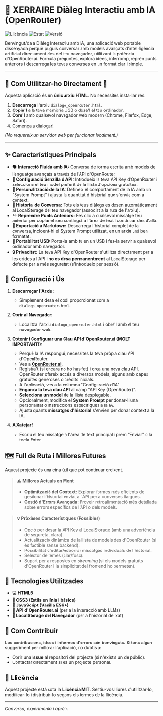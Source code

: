 # 💬 XERRAIRE Diàleg Interactiu amb IA (OpenRouter)

![Llicència](https://img.shields.io/badge/Llic%C3%A8ncia-MIT-green.svg) ![Estat](https://img.shields.io/badge/Estat-Funcional%20(Beta)-blue.svg) ![Versió](https://img.shields.io/badge/Versi%C3%B3-1.0-yellow.svg)

Benvingut/da a Diàleg Interactiu amb IA, una aplicació web portable dissenyada perquè puguis conversar amb models avançats d'intel·ligència artificial directament des del teu navegador, utilitzant la potència d'OpenRouter.ai. Formula preguntes, explora idees, interromp, reprèn punts anteriors i descarrega les teves converses en un format clar i simple.

---

## 🚀 Com Utilitzar-ho Directament 🚀

Aquesta aplicació és un **únic arxiu HTML**. No necessites instal·lar res.

1.  **Descarrega** l'arxiu `dialogo_openrouter.html`.
2.  **Copia'l** a la teva memòria USB o desa'l al teu ordinador.
3.  **Obre'l** amb qualsevol navegador web modern (Chrome, Firefox, Edge, Safari).
4.  Comença a dialogar!

*(No requereix un servidor web per funcionar localment.)*

---

<!-- ![dialogo-ai](/assets/dialogo-ai-placeholder.png) -->
<!-- (Opcional: Afegeix aquí una captura de pantalla de l'aplicació quan la tinguis.
    He posat un marcador de posició. Si la deses a una carpeta 'assets', ajusta la ruta.) -->

## ✨ Característiques Principals

*   🗣️ **Interacció Fluida amb IA:** Conversa de forma escrita amb models de llenguatge avançats a través de l'API d'OpenRouter.
*   🔑 **Configuració Senzilla d'API:** Introdueix la teva API Key d'OpenRouter i selecciona el teu model preferit de la llista d'opcions gratuïtes.
*   🧠 **Personalització de la IA:** Defineix el comportament de la IA amb un "System Prompt" i ajusta la quantitat d'historial que s'envia com a context.
*   📜 **Historial de Conversa:** Tots els teus diàlegs es desen automàticament al LocalStorage del teu navegador (associat a la ruta de l'arxiu).
*   ↪️ **Reprendre Punts Anteriors:** Fes clic a qualsevol missatge teu anterior per copiar el seu contingut a l'àrea de text i continuar des d'allà.
*   💾 **Exportació a Markdown:** Descarrega l'historial complet de la conversa, incloent-hi el System Prompt utilitzat, en un arxiu `.md` ben formatat.
*   🔌 **Portabilitat USB:** Porta-la amb tu en un USB i fes-la servir a qualsevol ordinador amb navegador.
*   🔒 **Privacitat:** La teva API Key d'OpenRouter s'utilitza directament per a les crides a l'API i **no es desa permanentment** al LocalStorage per defecte per a més seguretat (s'introdueix per sessió).

## 🔧 Configuració i Ús

1.  **Descarregar l'Arxiu:**
    *   Simplement desa el codi proporcionat com a `dialogo_openrouter.html`.

2.  **Obrir al Navegador:**
    *   Localitza l'arxiu `dialogo_openrouter.html` i obre'l amb el teu navegador web.

3.  **Obtenir i Configurar una Clau API d'OpenRouter.ai (MOLT IMPORTANT!):**
    *   Perquè la IA respongui, necessites la teva pròpia clau API d'OpenRouter.
    *   Ves a **[OpenRouter.ai](https://openrouter.ai/keys)**.
    *   Registra't (si encara no ho has fet) i crea una nova clau API. OpenRouter ofereix accés a diversos models, alguns amb capes gratuïtes generoses o crèdits inicials.
    *   A l'aplicació, ves a la columna "Configuració d'IA".
    *   **Enganxa la teva clau API** al camp "API Key (OpenRouter)".
    *   **Selecciona un model** de la llista desplegable.
    *   Opcionalment, modifica el **System Prompt** per donar-li una personalitat o instruccions específiques a la IA.
    *   Ajusta quants **missatges d'historial** s'envien per donar context a la IA.

4.  **A Xatejar!**
    *   Escriu el teu missatge a l'àrea de text principal i prem "Enviar" o la tecla Enter.

## 🗺️ Full de Ruta i Millores Futures

Aquest projecte és una eina útil que pot continuar creixent.

> #### ⚠️ Millores Actuals en Ment
> *   **Optimització del Context:** Explorar formes més eficients de gestionar l'historial enviat a l'API per a converses llargues.
> *   **Gestió d'Errors Avançada:** Proveir retroalimentació més detallada sobre errors específics de l'API o dels models.

> #### 💡 Pròximes Característiques (Possibles)
> *   Opció per desar la API Key al LocalStorage (amb una advertència de seguretat clara).
> *   Actualització dinàmica de la llista de models des d'OpenRouter (si és factible sense backend).
> *   Possibilitat d'editar/esborrar missatges individuals de l'historial.
> *   Selector de temes (clar/fosc).
> *   Suport per a respostes en *streaming* (si els models gratuïts d'OpenRouter i la simplicitat del frontend ho permeten).

## 🚀 Tecnologies Utilitzades

*   💻 **HTML5**
*   🎨 **CSS3 (Estils en línia i bàsics)**
*   🤖 **JavaScript (Vanilla ES6+)**
*   🧠 **API d'OpenRouter.ai** (per a la interacció amb LLMs)
*   💾 **LocalStorage del Navegador** (per a l'historial del xat)

## 🙌 Com Contribuir

Les contribucions, idees i informes d'errors són benvinguts. Si tens algun suggeriment per millorar l'aplicació, no dubtis a:
*   Obrir una **Issue** al repositori del projecte (si n'existís un de públic).
*   Contactar directament si és un projecte personal.

## 📄 Llicència

Aquest projecte està sota la **Llicència MIT**. Sentiu-vos lliures d'utilitzar-lo, modificar-lo i distribuir-lo segons els termes de la llicència.

---
_Conversa, experimenta i aprèn._
